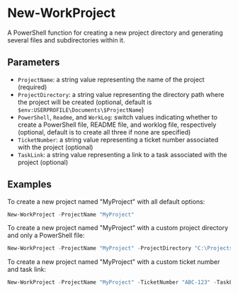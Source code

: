 # New-WorkProject

A PowerShell function for creating a new project directory and generating several files and subdirectories within it.

## Parameters

- `ProjectName`: a string value representing the name of the project (required)
- `ProjectDirectory`: a string value representing the directory path where the project will be created (optional, default is `$env:USERPROFILE\Documents\$ProjectName`)
- `PowerShell`, `Readme`, and `WorkLog`: switch values indicating whether to create a PowerShell file, README file, and worklog file, respectively (optional, default is to create all three if none are specified)
- `TicketNumber`: a string value representing a ticket number associated with the project (optional)
- `TaskLink`: a string value representing a link to a task associated with the project (optional)

## Examples

To create a new project named "MyProject" with all default options:

```POWERSHELL
New-WorkProject -ProjectName "MyProject"
```

To create a new project named "MyProject" with a custom project directory and only a PowerShell file:

 ```POWERSHELL
New-WorkProject -ProjectName "MyProject" -ProjectDirectory "C:\Projects\MyProject" -PowerShell
 ```

To create a new project named "MyProject" with a custom ticket number and task link:

```POWERSHELL
New-WorkProject -ProjectName "MyProject" -TicketNumber "ABC-123" -TaskLink "https://example.com/tasks/123"
 ```
